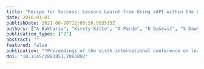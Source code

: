 ```yaml
---
title: "Recipe for Success: Lessons Learnt from Using xAPI within the Connected Learning Analytics Toolkit"
date: 2016-01-01
publishDate: 2021-08-20T12:05:58.993515Z
authors: ["A Bakharia", "Kirsty Kitto", "A Pardo", "D Gašević", "S Dawson"]
publication_types: ["2"]
abstract: ""
featured: false
publication: "*Proceedings of the sixth international conference on learning analytics łdots*"
doi: "10.1145/2883851.2883882"
---
```


